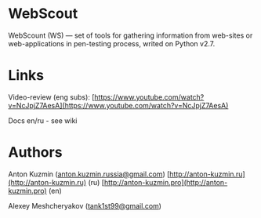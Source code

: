 # WebScout
WebScount (WS) — set of tools for gathering information from web-sites or web-applications in pen-testing process, writed on Python v2.7.

# Links
Video-review (eng subs): [https://www.youtube.com/watch?v=NcJpjZ7AesA](https://www.youtube.com/watch?v=NcJpjZ7AesA)

Docs en/ru - see wiki

# Authors
Anton Kuzmin (anton.kuzmin.russia@gmail.com) [http://anton-kuzmin.ru](http://anton-kuzmin.ru) (ru) [http://anton-kuzmin.pro](http://anton-kuzmin.pro) (en)

Alexey Meshcheryakov (tank1st99@gmail.com)

